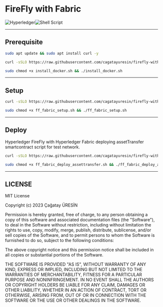# FireFly with Fabric

![Hyperledger](https://img.shields.io/badge/hyperledger-2F3134?style=for-the-badge&logo=hyperledger&logoColor=white)![Shell Script](https://img.shields.io/badge/shell_script-%23121011.svg?style=for-the-badge&logo=gnu-bash&logoColor=white)

***

## Prerequisite

```bash
sudo apt update && sudo apt install curl -y
```

```bash
curl -sSLO https://raw.githubusercontent.com/cagatayuresin/firefly-with-fabric/main/install_docker.sh
```

```bash
sudo chmod +x install_docker.sh && ./install_docker.sh
```

***

## Setup

```bash
curl -sSLO https://raw.githubusercontent.com/cagatayuresin/firefly-with-fabric/main/ff_fabric_setup.sh
```

```bash
sudo chmod +x ff_fabric_setup.sh && ./ff_fabric_setup.sh
```

***

## Deploy

Hyperledger FireFly with Hyperledger Fabric deploying assetTransfer smartcontract script for test network.

```bash
curl -sSLO https://raw.githubusercontent.com/cagatayuresin/firefly-with-fabric/main/ff_fabric_deploy_assettransfer.sh
```

```bash
sudo chmod +x ff_fabric_deploy_assettransfer.sh && ./ff_fabric_deploy_assettransfer.sh
```

***

## LICENSE

MIT License

Copyright (c) 2023 Çağatay ÜRESİN

Permission is hereby granted, free of charge, to any person obtaining a copy
of this software and associated documentation files (the "Software"), to deal
in the Software without restriction, including without limitation the rights
to use, copy, modify, merge, publish, distribute, sublicense, and/or sell
copies of the Software, and to permit persons to whom the Software is
furnished to do so, subject to the following conditions:

The above copyright notice and this permission notice shall be included in all
copies or substantial portions of the Software.

THE SOFTWARE IS PROVIDED "AS IS", WITHOUT WARRANTY OF ANY KIND, EXPRESS OR
IMPLIED, INCLUDING BUT NOT LIMITED TO THE WARRANTIES OF MERCHANTABILITY,
FITNESS FOR A PARTICULAR PURPOSE AND NONINFRINGEMENT. IN NO EVENT SHALL THE
AUTHORS OR COPYRIGHT HOLDERS BE LIABLE FOR ANY CLAIM, DAMAGES OR OTHER
LIABILITY, WHETHER IN AN ACTION OF CONTRACT, TORT OR OTHERWISE, ARISING FROM,
OUT OF OR IN CONNECTION WITH THE SOFTWARE OR THE USE OR OTHER DEALINGS IN THE
SOFTWARE.
